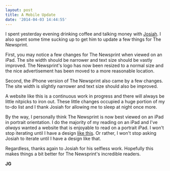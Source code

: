 ```yaml
---
layout: post
title: A Mobile Update
date: '2014-04-03 14:44:55'
---
```


<p>I spent yesterday evening drinking coffee and talking money with <a href="http://jwie.be">Josiah</a>. I also spent some time sucking up to get him to update a few things for The Newsprint.</p>

<p>First, you may notice a few changes for The Newsprint when viewed on an iPad. The site width should be narrower and text size should be vastly improved. The Newsprint's logo has now been resized to a normal size and the nice advertisement has been moved to a more reasonable location.</p>

<p>Second, the iPhone version of The Newsprint also came by a few changes. The site width is slightly narrower and text size should also be improved. </p>

<p>A website like this is a continuous work in progress and there will always be little nitpicks to iron out. These little changes occupied a huge portion of my to-do list and I thank Josiah for allowing me to sleep at night once more.</p>

<p>By the way, I personally think The Newsprint is now best viewed on an iPad in portrait orientation. I do the majority of my reading on an iPad and I've <em>always</em> wanted a website that is enjoyable to read on a portrait iPad. I won't stop iterating until I have a design <a href="http://marco.org">like this</a>. Or rather, I won't stop asking Josiah to iterate until I have a design like that.</p>

<p>Regardless, thanks again to Josiah for his selfless work. Hopefully this makes things a bit better for The Newsprint's incredible readers.</p>

<p><strong>JG</strong></p>